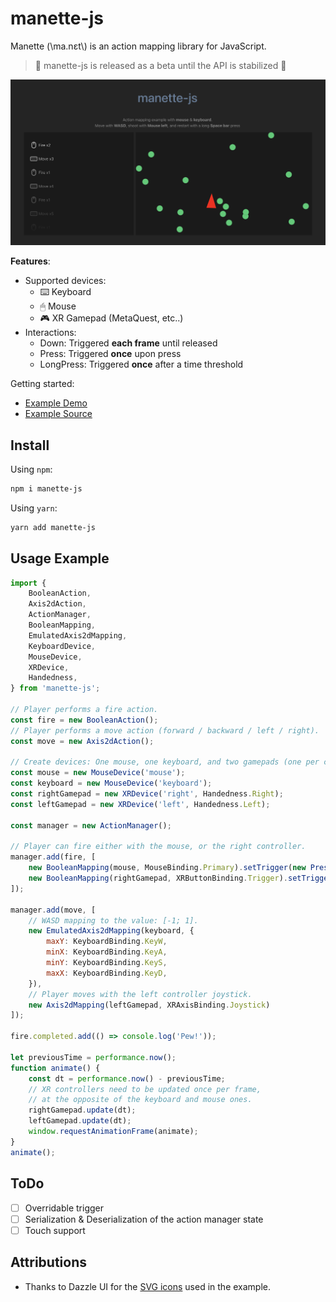 # manette-js

Manette (\\ma.nɛt\\) is an action mapping library for JavaScript.

> 🚧 manette-js is released as a beta until the API is stabilized 🚧

![](./img/example.png)

**Features**:

* Supported devices:
    * ⌨️ Keyboard
    * 🖱 Mouse
    * 🎮 XR Gamepad (MetaQuest, etc..)
* Interactions:
    * Down: Triggered **each frame** until released
    * Press: Triggered **once** upon press
    * LongPress: Triggered **once** after a time threshold

Getting started:

* [Example Demo](https://davidpeicho.github.io/manette-js/)
* [Example Source](./example/src/index.ts)

## Install

Using `npm`:

```sh
npm i manette-js
```

Using `yarn`:

```sh
yarn add manette-js
```

## Usage Example

```js
import {
    BooleanAction,
    Axis2dAction,
    ActionManager,
    BooleanMapping,
    EmulatedAxis2dMapping,
    KeyboardDevice,
    MouseDevice,
    XRDevice,
    Handedness,
} from 'manette-js';

// Player performs a fire action.
const fire = new BooleanAction();
// Player performs a move action (forward / backward / left / right).
const move = new Axis2dAction();

// Create devices: One mouse, one keyboard, and two gamepads (one per controller).
const mouse = new MouseDevice('mouse');
const keyboard = new MouseDevice('keyboard');
const rightGamepad = new XRDevice('right', Handedness.Right);
const leftGamepad = new XRDevice('left', Handedness.Left);

const manager = new ActionManager();

// Player can fire either with the mouse, or the right controller.
manager.add(fire, [
    new BooleanMapping(mouse, MouseBinding.Primary).setTrigger(new PressTrigger()),
    new BooleanMapping(rightGamepad, XRButtonBinding.Trigger).setTrigger(new PressTrigger()),
]);

manager.add(move, [
    // WASD mapping to the value: [-1; 1].
    new EmulatedAxis2dMapping(keyboard, {
        maxY: KeyboardBinding.KeyW,
        minX: KeyboardBinding.KeyA,
        minY: KeyboardBinding.KeyS,
        maxX: KeyboardBinding.KeyD,
    }),
    // Player moves with the left controller joystick.
    new Axis2dMapping(leftGamepad, XRAxisBinding.Joystick)
]);

fire.completed.add(() => console.log('Pew!'));

let previousTime = performance.now();
function animate() {
    const dt = performance.now() - previousTime;
    // XR controllers need to be updated once per frame,
    // at the opposite of the keyboard and mouse ones.
    rightGamepad.update(dt);
    leftGamepad.update(dt);
    window.requestAnimationFrame(animate);
}
animate();
```

## ToDo

* [ ] Overridable trigger
* [ ] Serialization & Deserialization of the action manager state
* [ ] Touch support

## Attributions

* Thanks to Dazzle UI for the [SVG icons](https://www.svgrepo.com/svg/533083/keyboard) used in the example.

